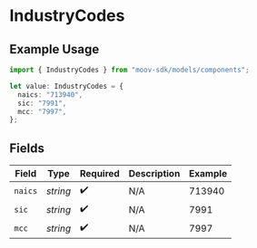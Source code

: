 # IndustryCodes

## Example Usage

```typescript
import { IndustryCodes } from "moov-sdk/models/components";

let value: IndustryCodes = {
  naics: "713940",
  sic: "7991",
  mcc: "7997",
};
```

## Fields

| Field              | Type               | Required           | Description        | Example            |
| ------------------ | ------------------ | ------------------ | ------------------ | ------------------ |
| `naics`            | *string*           | :heavy_check_mark: | N/A                | 713940             |
| `sic`              | *string*           | :heavy_check_mark: | N/A                | 7991               |
| `mcc`              | *string*           | :heavy_check_mark: | N/A                | 7997               |